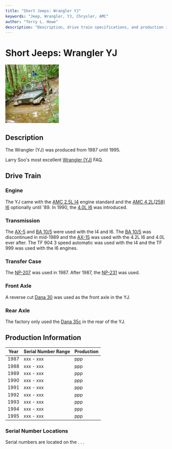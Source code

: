 ```yaml
---
title: "Short Jeeps: Wrangler YJ"
keywords: "Jeep, Wrangler, YJ, Chrysler, AMC"
author: "Terry L. Howe"
description: "Description, drive train specifications, and production information for the Jeep Wrangler YJ"
---
```

# Short Jeeps: Wrangler YJ

[![Terry in deep with Diane's YJ](/images/yjmud_.jpg)](/images/yjmud.jpg) 

## Description

The Wrangler (YJ) was produced from 1987 until 1995.

Larry Soo's most excellent [Wrangler (YJ)](https://www.bc4x4.com/faqs/yj.asp) FAQ. 

## Drive Train

### Engine

The YJ came with the [AMC 2.5L I4](/engine/factory/amc150.html) engine standard and the [AMC 4.2L(258) I6](/engine/factory/amc258.html) optionally until '89. In 1990, the [4.0L I6](/engine/factory/amc242.html) was introduced. 

### Transmission

The [AX-5](/transmission/factory/ax5.html) and [BA 10/5](/transmission/factory/ba10.html) were used with the I4 and I6. The [BA 10/5](/transmission/factory/ba10.html) was discontinued in mid-1989 and the [AX-15](/transmission/factory/ax15.html) was used with the 4.2L I6 and 4.0L ever after. The TF 904 3 speed automatic was used with the I4 and the TF 999 was used with the I6 engines. 

### Transfer Case

The [NP-207](/xfer/factory/np207.html) was used in 1987. After 1987, the [NP-231](/xfer/factory/np231.html) was used. 

### Front Axle

A reverse cut [Dana 30](/axle/factory/d30.html) was used as the front axle in the YJ. 

### Rear Axle

The factory only used the [Dana 35c](/axle/factory/d35c.html) in the rear of the YJ. 

## Production Information

Year | Serial Number Range  | Production  
---|---|---  
1987 | xxx - xxx | ppp  
1988 | xxx - xxx | ppp  
1989 | xxx - xxx | ppp  
1990 | xxx - xxx | ppp  
1991 | xxx - xxx | ppp  
1992 | xxx - xxx | ppp  
1993 | xxx - xxx | ppp  
1994 | xxx - xxx | ppp  
1995 | xxx - xxx | ppp  
  
### Serial Number Locations

Serial numbers are located on the . . .